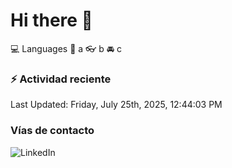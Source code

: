 # Hi there 👋

:computer: Languages
:pencil: a
:eyeglasses: b
:oncoming_automobile: c

### :zap: Actividad reciente
<!--RECENT_ACTIVITY:start-->
<!--RECENT_ACTIVITY:end-->
<!--RECENT_ACTIVITY:last_update-->
Last Updated: Friday, July 25th, 2025, 12:44:03 PM
<!--RECENT_ACTIVITY:last_update_end-->

### Vías de contacto

![LinkedIn](https://www.linkedin.com/in/irving-hernández-226846205/)
